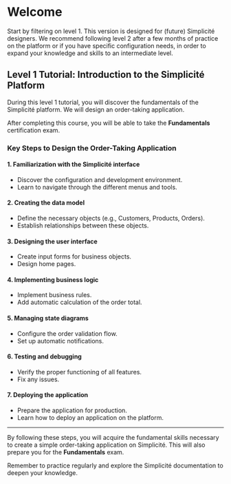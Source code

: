 # Welcome

Start by filtering on level 1. This version is designed for (future) Simplicité designers. 
We recommend following level 2 after a few months of practice on the platform or if you have specific configuration needs, in order to expand your knowledge and skills to an intermediate level.

## Level 1 Tutorial: Introduction to the Simplicité Platform

During this level 1 tutorial, you will discover the fundamentals of the Simplicité platform. We will design an order-taking application.

After completing this course, you will be able to take the **Fundamentals** certification exam.

### Key Steps to Design the Order-Taking Application

#### 1. Familiarization with the Simplicité interface
- Discover the configuration and development environment.
- Learn to navigate through the different menus and tools.

#### 2. Creating the data model
- Define the necessary objects (e.g., Customers, Products, Orders).
- Establish relationships between these objects.

#### 3. Designing the user interface
- Create input forms for business objects.
- Design home pages.

#### 4. Implementing business logic
- Implement business rules.
- Add automatic calculation of the order total.

#### 5. Managing state diagrams
- Configure the order validation flow.
- Set up automatic notifications.

#### 6. Testing and debugging
- Verify the proper functioning of all features.
- Fix any issues.

#### 7. Deploying the application
- Prepare the application for production.
- Learn how to deploy an application on the platform.

---

By following these steps, you will acquire the fundamental skills necessary to create a simple order-taking application on Simplicité. This will also prepare you for the **Fundamentals** exam.

Remember to practice regularly and explore the Simplicité documentation to deepen your knowledge.